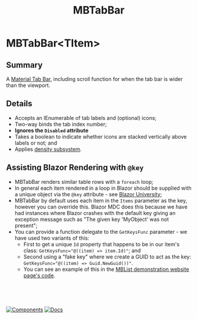 ﻿---
uid: C.MBTabBar
title: MBTabBar
---
# MBTabBar&lt;TItem&gt;

## Summary

A [Material Tab Bar](https://github.com/material-components/material-components-web/tree/v7.0.0/packages/mdc-tab-bar#tab-bar), including scroll function for when the tab bar is wider than the viewport.

## Details

- Accepts an IEnumerable of tab labels and (optional) icons;
- Two-way binds the tab index number;
- **Ignores the `Disabled` attribute**
- Takes a boolean to indicate whether icons are stacked vertically above labels or not; and
- Applies [density subsystem](xref:A.Density).

## Assisting Blazor Rendering with `@key`

- MBTabBar renders similar table rows with a `foreach` loop;
- In general each item rendered in a loop in Blazor should be supplied with a unique object via the `@key` attribute - see [Blazor University](https://blazor-university.com/components/render-trees/optimising-using-key/);
- MBTabBar by default uses each item in the `Items` parameter as the key, however you can override this. Blazor MDC does this because we have had instances where Blazor crashes with the default key giving an exception message such as "The given key 'MyObject' was not present";
- You can provide a function delegate to the `GetKeysFunc` parameter - we have used two variants of this:
  - First to get a unique `Id` property that happens to be in our item's class: `GetKeysFunc="@((item) => item.Id)"`; and
  - Second using a "fake key" where we create a GUID to act as the key: `GetKeysFunc="@((item) => Guid.NewGuid())"`.
  - You can see an example of this in the [MBList demonstration website page's code](https://github.com/BlazorMdc/BlazorMdc/blob/main/BlazorMdcWebsite.Components/Pages/List.razor#L155).

&nbsp;

&nbsp;

[![Components](https://img.shields.io/static/v1?label=Components&message=Core&color=blue)](xref:A.CoreComponents)
[![Docs](https://img.shields.io/static/v1?label=API%20Documentation&message=MBTabBar&color=brightgreen)](xref:BlazorMdc.MBTabBar`1)